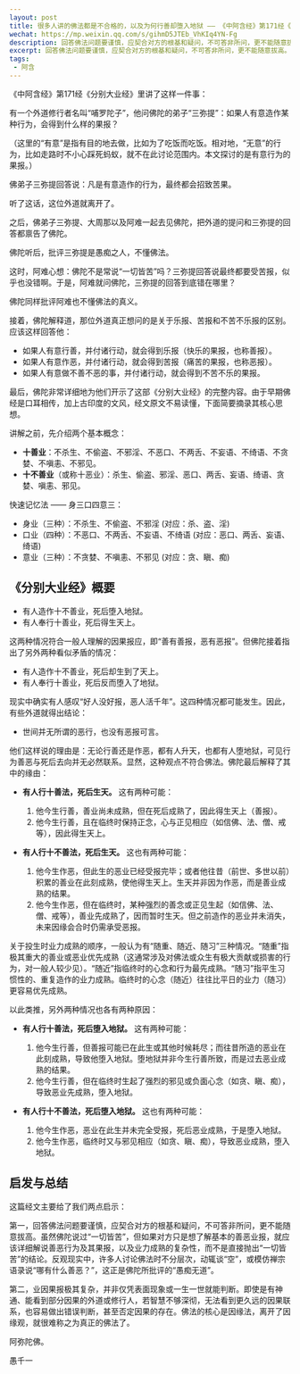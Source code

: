 ```yaml
---
layout: post
title: 很多人讲的佛法都是不合格的，以及为何行善却堕入地狱 —— 《中阿含经》第171经《分别大业经》浅析
wechat: https://mp.weixin.qq.com/s/gihmD5JTEb_VhKIq4YN-Fg
description: 回答佛法问题要谨慎，应契合对方的根基和疑问，不可答非所问，更不能随意拔高。
excerpt: 回答佛法问题要谨慎，应契合对方的根基和疑问，不可答非所问，更不能随意拔高。
tags:
 - 阿含
---
```


《中阿含经》第171经《分别大业经》里讲了这样一件事：

有一个外道修行者名叫“哺罗陀子”，他问佛陀的弟子“三弥提”：如果人有意造作某种行为，会得到什么样的果报？

（这里的“有意”是指有目的地去做，比如为了吃饭而吃饭。相对地，“无意”的行为，比如走路时不小心踩死蚂蚁，就不在此讨论范围内。本文探讨的是有意行为的果报。）

佛弟子三弥提回答说：凡是有意造作的行为，最终都会招致苦果。

听了这话，这位外道就离开了。

之后，佛弟子三弥提、大周那以及阿难一起去见佛陀，把外道的提问和三弥提的回答都禀告了佛陀。

佛陀听后，批评三弥提是愚痴之人，不懂佛法。

这时，阿难心想：佛陀不是常说“一切皆苦”吗？三弥提回答说最终都要受苦报，似乎也没错啊。于是，阿难就问佛陀，三弥提的回答到底错在哪里？

佛陀同样批评阿难也不懂佛法的真义。

接着，佛陀解释道，那位外道真正想问的是关于乐报、苦报和不苦不乐报的区别。应该这样回答他：
* 如果人有意行善，并付诸行动，就会得到乐报（快乐的果报，也称善报）。
* 如果人有意作恶，并付诸行动，就会得到苦报（痛苦的果报，也称恶报）。
* 如果人有意做不善不恶的事，并付诸行动，就会得到不苦不乐的果报。

最后，佛陀非常详细地为他们开示了这部《分别大业经》的完整内容。由于早期佛经是口耳相传，加上古印度的文风，经文原文不易读懂，下面简要摘录其核心思想。

讲解之前，先介绍两个基本概念：
* **十善业**：不杀生、不偷盗、不邪淫、不恶口、不两舌、不妄语、不绮语、不贪婪、不嗔恚、不邪见。
* **十不善业**（或称十恶业）：杀生、偷盗、邪淫、恶口、两舌、妄语、绮语、贪婪、嗔恚、邪见。

快速记忆法 —— 身三口四意三：
* 身业（三种）：不杀生、不偷盗、不邪淫 (对应：杀、盗、淫)
* 口业（四种）：不恶口、不两舌、不妄语、不绮语 (对应：恶口、两舌、妄语、绮语)
* 意业（三种）：不贪婪、不嗔恚、不邪见 (对应：贪、瞋、痴)

## 《分别大业经》概要
* 有人造作十不善业，死后堕入地狱。
* 有人奉行十善业，死后得生天上。

这两种情况符合一般人理解的因果报应，即“善有善报，恶有恶报”。但佛陀接着指出了另外两种看似矛盾的情况：

* 有人造作十不善业，死后却生到了天上。
* 有人奉行十善业，死后反而堕入了地狱。

现实中确实有人感叹“好人没好报，恶人活千年”。这四种情况都可能发生。因此，有些外道就得出结论：

* 世间并无所谓的恶行，也没有恶报可言。

他们这样说的理由是：无论行善还是作恶，都有人升天，也都有人堕地狱，可见行为善恶与死后去向并无必然联系。显然，这种观点不符合佛法。佛陀最后解释了其中的缘由：

* **有人行十善法，死后生天。** 这有两种可能：
    1.  他今生行善，善业尚未成熟，但在死后成熟了，因此得生天上（善报）。
    2.  他今生行善，且在临终时保持正念，心与正见相应（如信佛、法、僧、戒等），因此得生天上。

* **有人行十不善法，死后生天。** 这也有两种可能：
    1.  他今生作恶，但此生的恶业已经受报完毕；或者他往昔（前世、多世以前）积累的善业在此刻成熟，使他得生天上。生天并非因为作恶，而是善业成熟的结果。
    2.  他今生作恶，但在临终时，某种强烈的善念或正见生起（如信佛、法、僧、戒等），善业先成熟了，因而暂时生天。但之前造作的恶业并未消失，未来因缘会合时仍需承受恶报。

关于投生时业力成熟的顺序，一般认为有“随重、随近、随习”三种情况。“随重”指极其重大的善业或恶业优先成熟（这通常涉及对佛法或众生有极大贡献或损害的行为，对一般人较少见）。“随近”指临终时的心念和行为最先成熟。“随习”指平生习惯性的、重复造作的业力成熟。临终时的心念（随近）往往比平日的业力（随习）更容易优先成熟。

以此类推，另外两种情况也各有两种原因：

* **有人行十善法，死后堕入地狱。** 这有两种可能：
    1.  他今生行善，但善报可能已在此生或其他时候耗尽；而往昔所造的恶业在此刻成熟，导致他堕入地狱。堕地狱并非今生行善所致，而是过去恶业成熟的结果。
    2.  他今生行善，但在临终时生起了强烈的邪见或负面心念（如贪、瞋、痴），导致恶业先成熟，堕入地狱。

* **有人行十不善法，死后堕入地狱。** 这也有两种可能：
    1.  他今生作恶，恶业在此生并未完全受报，死后恶业成熟，于是堕入地狱。
    2.  他今生作恶，临终时又与邪见相应（如贪、瞋、痴），导致恶业成熟，堕入地狱。

## 启发与总结

这篇经文主要给了我们两点启示：

第一，回答佛法问题要谨慎，应契合对方的根基和疑问，不可答非所问，更不能随意拔高。虽然佛陀说过“一切皆苦”，但如果对方只是想了解基本的善恶业报，就应该详细解说善恶行为及其果报，以及业力成熟的复杂性，而不是直接抛出“一切皆苦”的结论。反观现实中，许多人讨论佛法时不分层次，动辄谈“空”，或模仿禅宗语录说“哪有什么善恶？”，这正是佛陀所批评的“愚痴无道”。

第二，业因果报极其复杂，并非仅凭表面现象或一生一世就能判断。即使是有神通、能看到部分因果的外道或修行人，若智慧不够深彻，无法看到更久远的因果联系，也容易做出错误判断，甚至否定因果的存在。佛法的核心是因缘法，离开了因缘观，就很难称之为真正的佛法了。

阿弥陀佛。

愚千一